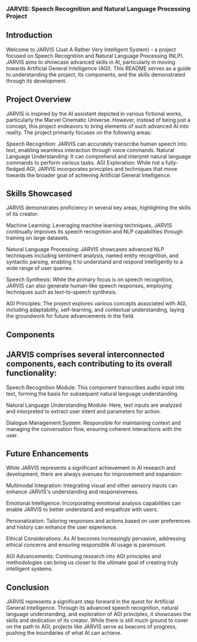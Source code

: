 ### JARVIS: Speech Recognition and Natural Language Processing Project

## Introduction
Welcome to JARVIS (Just A Rather Very Intelligent System) - a project focused on Speech Recognition and Natural Language Processing (NLP). JARVIS aims to showcase advanced skills in AI, particularly in moving towards Artificial General Intelligence (AGI). This README serves as a guide to understanding the project, its components, and the skills demonstrated through its development.

## Project Overview
JARVIS is inspired by the AI assistant depicted in various fictional works, particularly the Marvel Cinematic Universe. However, instead of being just a concept, this project endeavors to bring elements of such advanced AI into reality. The project primarily focuses on the following areas:

 Speech Recognition: JARVIS can accurately transcribe human speech into text, enabling seamless interaction through voice commands.
 Natural Language Understanding: It can comprehend and interpret natural language commands to perform various tasks.
 AGI Exploration: While not a fully-fledged AGI, JARVIS incorporates principles and techniques that move towards the broader goal of achieving Artificial General Intelligence.

## Skills Showcased

JARVIS demonstrates proficiency in several key areas, highlighting the skills of its creator:

 Machine Learning: Leveraging machine learning techniques, JARVIS continually improves its speech recognition and NLP capabilities through training on large datasets.

 Natural Language Processing: JARVIS showcases advanced NLP techniques including sentiment analysis, named entity recognition, and syntactic parsing, enabling it to understand and respond intelligently to a wide range of user queries.

 Speech Synthesis: While the primary focus is on speech recognition, JARVIS can also generate human-like speech responses, employing techniques such as text-to-speech synthesis.

 AGI Principles: The project explores various concepts associated with AGI, including adaptability, self-learning, and contextual understanding, laying the groundwork for future advancements in the field.

## Components

## JARVIS comprises several interconnected components, each contributing to its overall functionality:

Speech Recognition Module: This component transcribes audio input into text, forming the basis for subsequent natural language understanding.

Natural Language Understanding Module: Here, text inputs are analyzed and interpreted to extract user intent and parameters for action.

Dialogue Management System: Responsible for maintaining context and managing the conversation flow, ensuring coherent interactions with the user.

## Future Enhancements

While JARVIS represents a significant achievement in AI research and development, there are always avenues for improvement and expansion:

 Multimodal Integration: Integrating visual and other sensory inputs can enhance JARVIS's understanding and responsiveness.

 Emotional Intelligence: Incorporating emotional analysis capabilities can enable JARVIS to better understand and empathize with users.

 Personalization: Tailoring responses and actions based on user preferences and history can enhance the user experience.

 Ethical Considerations: As AI becomes increasingly pervasive, addressing ethical concerns and ensuring responsible AI usage is paramount.

 AGI Advancements: Continuing research into AGI principles and methodologies can bring us closer to the ultimate goal of creating truly intelligent systems.

## Conclusion

JARVIS represents a significant step forward in the quest for Artificial General Intelligence. Through its advanced speech recognition, natural language understanding, and exploration of AGI principles, it showcases the skills and dedication of its creator. While there is still much ground to cover on the path to AGI, projects like JARVIS serve as beacons of progress, pushing the boundaries of what AI can achieve.
